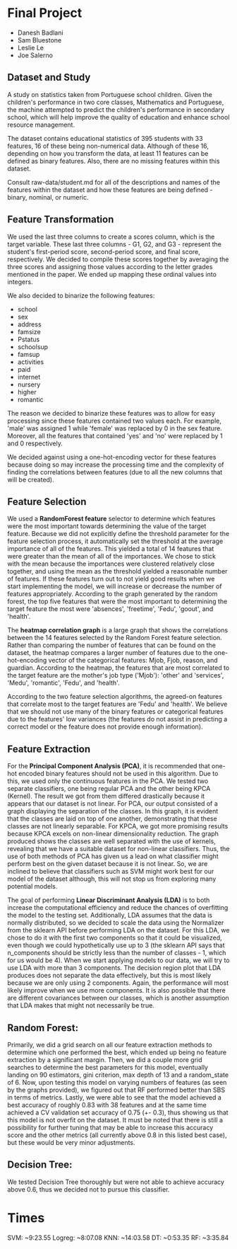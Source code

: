 # Final Project

- Danesh Badlani
- Sam Bluestone
- Leslie Le
- Joe Salerno

## Dataset and Study

A study on statistics taken from Portuguese school children. Given the children's performance in two core classes, Mathematics and Portuguese, the machine attempted to predict the children's performance in secondary school, which will help improve the quality of education and enhance school resource management.

The dataset contains educational statistics of 395 students with 33 features, 16 of these being non-numerical data. Although of these 16, depending on how you transform the data, at least 11 features can be defined as binary features. Also, there are no missing features within this dataset.

Consult raw-data/student.md for all of the descriptions and names of the features within the dataset and how these features are being defined - binary, nominal, or numeric.

## Feature Transformation

We used the last three columns to create a scores column, which is the target variable. These last three columns - G1, G2, and G3 - represent the student's first-period score, second-period score, and final score, respectively. We decided to compile these scores together by averaging the three scores and assigning those values according to the letter grades mentioned in the paper. We ended up mapping these ordinal values into integers.

We also decided to binarize the following features:

- school
- sex
- address
- famsize
- Pstatus
- schoolsup
- famsup
- activities
- paid
- internet
- nursery
- higher
- romantic

The reason we decided to binarize these features was to allow for easy processing since these features contained two values each. For example, 'male' was assigned 1 while 'female' was replaced by 0 in the sex feature. Moreover, all the features that contained 'yes' and 'no' were replaced by 1 and 0 respectively.

We decided against using a one-hot-encoding vector for these features because doing so may increase the processing time and the complexity of finding the correlations between features (due to all the new columns that will be created).

## Feature Selection

We used a **RandomForest feature** selector to determine which features were the most important towards determining the value of the target feature. Because we did not explicitly define the threshold parameter for the feature selection process, it automatically set the threshold at the average importance of all of the features. This yielded a total of 14 features that were greater than the mean of all of the importances. We chose to stick with the mean because the importances were clustered relatively close together, and using the mean as the threshold yielded a reasonable number of features. If these features turn out to not yield good results when we start implementing the model, we will increase or decrease the number of features appropriately. According to the graph generated by the random forest, the top five features that were the most important to determining the target feature the most were 'absences', 'freetime', 'Fedu', 'goout', and 'health'.

The **heatmap correlation graph** is a large graph that shows the correlations between the 14 features selected by the Random Forest feature selection. Rather than comparing the number of features that can be found on the dataset, the heatmap compares a larger number of features due to the one-hot-encoding vector of the categorical features: Mjob, Fjob, reason, and guardian. According to the heatmap, the features that are most correlated to the target feature are the mother's job type ('Mjob'): 'other' and 'services', 'Medu', 'romantic', 'Fedu', and 'health'.

According to the two feature selection algorithms, the agreed-on features that correlate most to the target features are 'Fedu' and 'health'. We believe that we should not use many of the binary features or categorical features due to the features' low variances (the features do not assist in predicting a correct model or the feature does not provide enough information).

## Feature Extraction

For the **Principal Component Analysis (PCA)**, it is recommended that one-hot encoded binary features should not be used in this algorithm. Due to this, we used only the continuous features in the PCA. We tested two separate classifiers, one being regular PCA and the other being KPCA (Kernel). The result we got from them differed drastically because it appears that our dataset is not linear. For PCA, our output consisted of a graph displaying the separation of the classes. In this graph, it is evident that the classes are laid on top of one another, demonstrating that these classes are not linearly separable. For KPCA, we got more promising results because KPCA excels on non-linear dimensionality reduction. The graph produced shows the classes are well separated with the use of kernels, revealing that we have a suitable dataset for non-linear classifiers. Thus, the use of both methods of PCA has given us a lead on what classifier might perform best on the given dataset because it is not linear. So, we are inclined to believe that classifiers such as SVM might work best for our model of the dataset although, this will not stop us from exploring many potential models.

The goal of performing **Linear Discriminant Analysis (LDA)** is to both increase the computational efficiency and reduce the chances of overfitting the model to the testing set. Additionally, LDA assumes that the data is normally distributed, so we decided to scale the data using the Normalizer from the sklearn API before performing LDA on the dataset. For this LDA, we chose to do it with the first two components so that it could be visualized, even though we could hypothetically use up to 3 (the sklearn API says that n_components should be strictly less than the number of classes - 1, which for us would be 4). When we start applying models to our data, we will try to use LDA with more than 3 components. The decision region plot that LDA produces does not separate the data effectively, but this is most likely because we are only using 2 components. Again, the performance will most likely improve when we use more components. It is also possible that there are different covariances between our classes, which is another assumption that LDA makes that might not necessarily be true.


## Random Forest: 

Primarily, we did a grid search on all our feature extraction methods to determine which one performed the best, which ended up being no feature extraction by a significant margin. Then, we did a couple more grid searches to determine the best parameters for this model, eventually landing on 90 estimators, gini criterion, max depth of 13 and a random_state of 6. Now, upon testing this model on varying numbers of features (as seen by the graphs provided), we figured out that RF performed better than SBS in terms of metrics. Lastly, we were able to see that the model achieved a best accuracy of roughly 0.83 with 38 features and at the same time achieved a CV validation set accuracy of 0.75 (+- 0.3), thus showing us that this model is not overfit on the dataset. It must be noted that there is still a possibility for further tuning that may be able to increase this accuracy score and the other metrics (all currently above 0.8 in this listed best case), but these would be very minor adjustments. 

## Decision Tree:  

We tested Decision Tree thoroughly but were not able to achieve accuracy above 0.6, thus we decided not to pursue this classifier. 


# Times
SVM: ~9:23.55
Logreg: ~8:07.08
KNN: ~14:03.58
DT: ~0:53.35
RF: ~3:35.84
